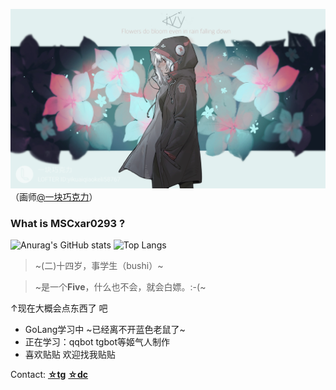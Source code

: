 ![我lp Ivy](https://raw.githubusercontent.com/MSCxar-0293/blog/master/pics/download_20210804164914.jpg)
（画师[@一块巧克力](https://yikuaiqiaokeli58767.lofter.com)）
### What is MSCxar0293 ? 

<!--
**MSCxar-0293/MSCxar-0293** is a ✨ _special_ ✨ repository because its `README.md` (this file) appears on your GitHub profile.

Here are some ideas to get you started:

- 🔭 I’m currently working on ...
- 🌱 I’m currently learning ...
- 👯 I’m looking to collaborate on ...
- 🤔 I’m looking for help with ...
- 💬 Ask me about ...
- 📫 How to reach me: ...
- 😄 Pronouns: ...
- ⚡ Fun fact: ...
-->
![Anurag's GitHub stats](https://github-readme-stats.vercel.app/api?username=MSCxar-0293&count_private=true&show_icons=true&theme=dracula)
![Top Langs](https://github-readme-stats.vercel.app/api/top-langs/?username=MSCxar-0293&layout=compact&theme=dracula)
> ~(二)十四岁，事学生（bushi）~

> ~是一个**Five**，什么也不会，就会白嫖。:-(~

↑现在大概会点东西了 吧

- GoLang学习中 ~已经离不开蓝色老鼠了~
- 正在学习：qqbot tgbot等姬气人制作
- 喜欢贴贴 欢迎找我贴贴

Contact: [**☆tg**](https://t.me/+KURisvxO60UwZDk1)  [**☆dc**](https://discord.gg/UUyNyMe4Jw)
